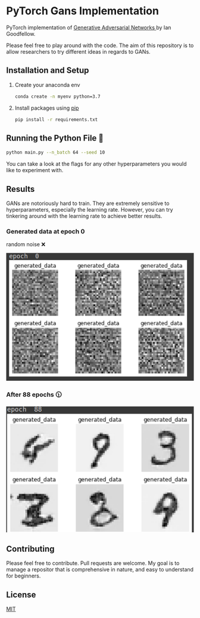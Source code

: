 # PyTorch Gans Implementation
PyTorch implementation of [Generative Adversarial Networks
](https://arxiv.org/abs/1406.2661) by Ian Goodfellow.

Please feel free to play around with the code. The aim of this repository is to allow researchers to try different ideas in regards to GANs.

## Installation and Setup
1. Create your anaconda env
   ``` bash
   conda create -n myenv python=3.7
   ```

2. Install packages using [pip](https://pypi.org/project/pip/)
    ```bash
    pip install -r requirements.txt
    ```

## Running the Python File :snake:
``` bash
python main.py --n_batch 64 --seed 10
```
You can take a look at the flags for any other hyperparameters you would like to experiment with.

## Results
GANs are notoriously hard to train. They are extremely sensitive to hyperparameters, especially the learning rate. However, you can try tinkering around with the learning rate to achieve better results.

### Generated data at epoch 0
random noise :x:

![](./images/epoch_0.png)

### After 88 epochs :clock1130:
![](./images/epoch_88.png)


## Contributing
Please feel free to contribute. Pull requests are welcome. My goal is to manage a repositor that is comprehensive in nature, and easy to understand for beginners. 


## License
[MIT](https://choosealicense.com/licenses/mit/)

